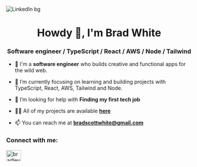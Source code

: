 ![LinkedIn bg](https://user-images.githubusercontent.com/97484878/208491864-0a9b1c39-b25c-44b9-99d4-947640fea0f1.png)
<h1 align="center">Howdy 👋, I'm Brad White</h1>
<h3 align="center">Software engineer / TypeScript / React / AWS / Node / Tailwind</h3>

- 👀 I'm a **software engineer** who builds creative and functional apps for the wild web.

- 🌱 I’m currently focusing on learning and building projects with TypeScript, React, AWS, Tailwind and Node.

- 🤝 I’m looking for help with **Finding my first tech job**

- 👨‍💻 All of my projects are available <a href='https://bradscottwhite.github.io/'>**here**</a>

- 📫 You can reach me at **bradscottwhite@gmail.com**

<!-- - 🔭 I’m currently working on a Cryptocurrency Platform.

- 👯 I’m collaborating on **Landmark Application**-->

<h3 align="left">Connect with me:</h3>
<p align="left">
<a href="https://linkedin.com/in/bradley-scott-white" target="blank"><img align="center" src="https://raw.githubusercontent.com/rahuldkjain/github-profile-readme-generator/master/src/images/icons/Social/linked-in-alt.svg" alt="bradley-scott-white" height="30" width="40" /></a>
</p>

<!--<h3 align="left">Languages and Tools:</h3>
<p align="left">
  
</p>-->


<!---
bradscottwhite/bradscottwhite is a ✨ special ✨ repository because its `README.md` (this file) appears on your GitHub profile.
You can click the Preview link to take a look at your changes.
--->
